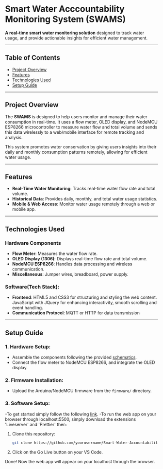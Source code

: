 # Smart Water Acccountability Monitoring System (SWAMS)

**A real-time smart water monitoring solution** designed to track water usage, and provide actionable insights for efficient water management.

---

## Table of Contents

- [Project Overview](#project-overview)
- [Features](#features)
- [Technologies Used](#technologies-used)
- [Setup Guide](#setup-guide)

---

## Project Overview

The **SWAMS** is designed to help users monitor and manage their water consumption in real-time. It uses a flow meter, OLED display, and NodeMCU ESP8266 microcontroller to measure water flow and total volume and sends this data wirelessly to a web/mobile interface for remote tracking and analysis.

This system promotes water conservation by giving users insights into their daily and monthly consumption patterns remotely, allowing for efficient water usage.

---

## Features

- **Real-Time Water Monitoring**: Tracks real-time water flow rate and total volume.
- **Historical Data**: Provides daily, monthly, and total water usage statistics.
- **Mobile & Web Access**: Monitor water usage remotely through a web or mobile app.

---

## Technologies Used

### Hardware Components

- **Flow Meter**: Measures the water flow rate.
- **OLED Display (1306)**: Displays real-time flow rate and total volume.
- **NodeMCU ESP8266**: Handles data processing and wireless communication.
- **Miscellaneous**: Jumper wires, breadboard, power supply.

### **Software(Tech Stack):**

- **Frontend**: HTML5 and CSS3 for structuring and styling the web content.
                JavaScript with JQuery for enhancing interactivity, smooth scrolling and event handling.
- **Communication Protocol**: MQTT or HTTP for data transmission

---

## Setup Guide

### **1. Hardware Setup:**

- Assemble the components following the provided [schematics](./hardware/schematics).
- Connect the flow meter to NodeMCU ESP8266, and integrate the OLED display.

### **2. Firmware Installation:**

- Upload the Arduino/NodeMCU firmware from the `firmware/` directory.

### **3. Software Setup:**

-To get started simply follow the following [link](https://georgeclaudiofficiel.github.io/SMART-WATER-ACCOUNTABILITY-MONITORING-SYSTEM-SWAMS-/).
-To run the web app on your browser through localhost:5500, simply download the extensions 'Liveserver' and 'Prettier' then:

1. Clone this repository:

   ```bash
   git clone https://github.com/yourusername/Smart-Water-Accountability-Monitoring-System-SWAMS-.git

2. Click on the Go Live button on your VS Code.

Done! Now the web app will appear on your localhost through the browser.
